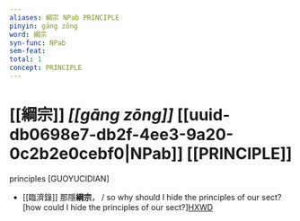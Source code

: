 ```yaml
---
aliases: 綱宗 NPab PRINCIPLE
pinyin: gāng zōng
word: 綱宗
syn-func: NPab
sem-feat: 
total: 1
concept: PRINCIPLE 
---
```

# [[綱宗]] *[[gāng zōng]]*  [[uuid-db0698e7-db2f-4ee3-9a20-0c2b2e0cebf0|NPab]] [[PRINCIPLE]]
principles [GUOYUCIDIAN]
 - [[臨濟錄]] 那隱**綱宗**， / so why should I hide the principles of our sect? [how could I hide the principles of our sect?][HXWD](https://hxwd.org/textview.html?location=KR6q0053_T_001-0496b.42)